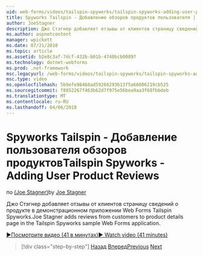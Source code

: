 ```yaml
---
uid: web-forms/videos/tailspin-spyworks/tailspin-spyworks-adding-user-product-reviews
title: Spyworks Tailspin - Добавление обзоров продуктов пользователя | Документы Microsoft
author: JoeStagner
description: Джо Стэгнер добавляет отзывы от клиентов страницу сведений о продукте в демонстрационном приложении Web Forms Tailspin Spyworks.
ms.author: aspnetcontent
manager: wpickett
ms.date: 07/21/2010
ms.topic: article
ms.assetid: b2e8c3af-7dcf-432b-b01b-4740bcb00897
ms.technology: dotnet-webforms
ms.prod: .net-framework
msc.legacyurl: /web-forms/videos/tailspin-spyworks/tailspin-spyworks-adding-user-product-reviews
msc.type: video
ms.openlocfilehash: 5b9efe98468ad59266293b13f5a66006219cb525
ms.sourcegitcommit: f8852267f463b62d7f975e56bea9aa3f68fbbdeb
ms.translationtype: MT
ms.contentlocale: ru-RU
ms.lasthandoff: 04/06/2018
---
```

<a name="tailspin-spyworks---adding-user-product-reviews"></a><span data-ttu-id="e22a3-103">Spyworks Tailspin - Добавление пользователя обзоров продуктов</span><span class="sxs-lookup"><span data-stu-id="e22a3-103">Tailspin Spyworks - Adding User Product Reviews</span></span>
====================
<span data-ttu-id="e22a3-104">по [(Joe Stagner)](https://github.com/JoeStagner)</span><span class="sxs-lookup"><span data-stu-id="e22a3-104">by [Joe Stagner](https://github.com/JoeStagner)</span></span>

<span data-ttu-id="e22a3-105">Джо Стэгнер добавляет отзывы от клиентов страницу сведений о продукте в демонстрационном приложении Web Forms Tailspin Spyworks.</span><span class="sxs-lookup"><span data-stu-id="e22a3-105">Joe Stagner adds reviews from customers to product details page in the Tailspin Spyworks sample Web Forms application.</span></span>

[<span data-ttu-id="e22a3-106">&#9654;Посмотрите видео (41 в минутах)</span><span class="sxs-lookup"><span data-stu-id="e22a3-106">&#9654; Watch video (41 minutes)</span></span>](https://channel9.msdn.com/Blogs/ASP-NET-Site-Videos/tailspin-spyworks-adding-user-product-reviews)

> [!div class="step-by-step"]
> <span data-ttu-id="e22a3-107">[Назад](tailspin-spyworks-final-check-out.md)
> [Вперед](tailspin-spyworks-displaying-user-reviews.md)</span><span class="sxs-lookup"><span data-stu-id="e22a3-107">[Previous](tailspin-spyworks-final-check-out.md)
[Next](tailspin-spyworks-displaying-user-reviews.md)</span></span>
